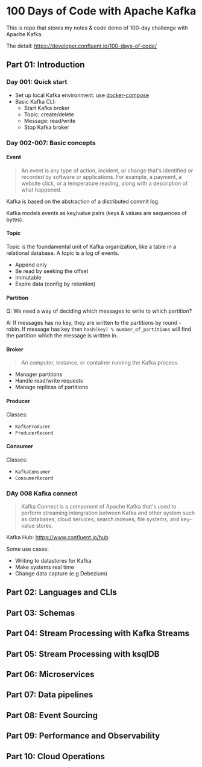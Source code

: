 # 100 Days of Code with Apache Kafka
This is repo that stores my notes & code demo of 100-day challenge with Apache Kafka.

The detail: https://developer.confluent.io/100-days-of-code/

## Part 01: Introduction
### Day 001: Quick start
- Set up local Kafka environment: use [docker-compose](./docker-compose.yml)
- Basic Kafka CLI:
    + Start Kafka broker
    + Topic: create/delete
    + Message: read/write
    + Stop Kafka broker
### Day 002-007: Basic concepts
#### Event
> An event is any type of action, incident, or change that's identified or recorded by software or applications. For example, a payment, a website click, or a temperature reading, along with a description of what happened.

Kafka is based on the abstraction of a distributed commit log.

Kafka models events as key/value pairs (keys & values are sequences of bytes).
#### Topic
Topic is the foundamental unit of Kafka organization, like a table in a relational database. A topic is a log of events.
- Append only
- Be read by seeking the offset
- Immutable
- Expire data (config by retention)
#### Partition
Q: We need a way of deciding which messages to write to which partition?

A: If messages has no key, they are written to the partitions by round - robin. If message has key then `hash(key) % number_of_partitions` will find the partition which the message is written in.
#### Broker
> An computer, instance, or container running the Kafka process.
- Manager partitions
- Handle read/write requests
- Manage replicas of partitions
#### Producer
Classes:
- `KafkaProducer`
- `ProducerRecord`
#### Consumer
Classes:
- `KafkaConsumer`
- `ConsumerRecord`
### DAy 008 Kafka connect
> Kafka Connect is a component of Apache Kafka that's used to perform streaming intergration between Kafka and other system such as databases, cloud services, search indexes, file systems, and key-value stores.

Kafka Hub: https://www.confluent.io/hub

Some use cases:
- Writing to datastores for Kafka
- Make systems real time
- Change data capture (e.g Debezium)

## Part 02: Languages and CLIs
## Part 03: Schemas
## Part 04: Stream Processing with Kafka Streams
## Part 05: Stream Processing with ksqlDB
## Part 06: Microservices
## Part 07: Data pipelines
## Part 08: Event Sourcing
## Part 09: Performance and Observability
## Part 10: Cloud Operations

